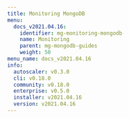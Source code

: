 ```yaml
---
title: Monitoring MongoDB
menu:
  docs_v2021.04.16:
    identifier: mg-monitoring-mongodb
    name: Monitoring
    parent: mg-mongodb-guides
    weight: 50
menu_name: docs_v2021.04.16
info:
  autoscaler: v0.3.0
  cli: v0.18.0
  community: v0.18.0
  enterprise: v0.5.0
  installer: v2021.04.16
  version: v2021.04.16
---
```


